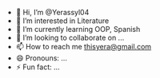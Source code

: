 - 👋 Hi, I’m @Yerassyl04
- 👀 I’m interested in Literature
- 🌱 I’m currently learning OOP, Spanish
- 💞️ I’m looking to collaborate on ...
- 📫 How to reach me thisyera@gmail.com
- 😄 Pronouns: ...
- ⚡ Fun fact: ...

<!---
Yerassyl04/Yerassyl04 is a ✨ special ✨ repository because its `README.md` (this file) appears on your GitHub profile.
You can click the Preview link to take a look at your changes.
--->
